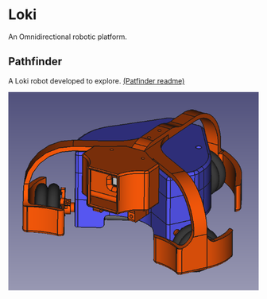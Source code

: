 # Loki

An Omnidirectional robotic platform.

## Pathfinder

A Loki robot developed to explore. [(Patfinder readme)](pathfinder/readme.md)

![](pathfinder/loki.png)